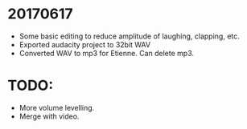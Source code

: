 # 20170617

- Some basic editing to reduce amplitude of laughing, clapping, etc.
- Exported audacity project to 32bit WAV
- Converted WAV to mp3 for Etienne. Can delete mp3.

# TODO:

- More volume levelling.
- Merge with video.

